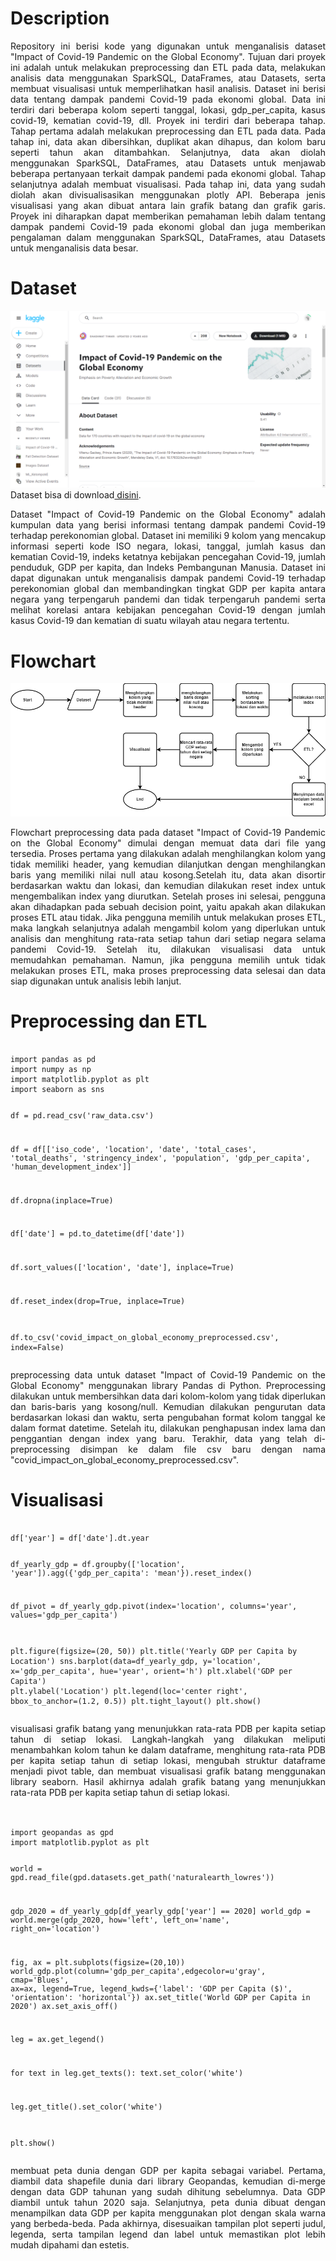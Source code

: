# Description
<div align="justify">
Repository ini berisi kode yang digunakan untuk menganalisis dataset "Impact of Covid-19 Pandemic on the Global Economy". Tujuan dari proyek ini adalah untuk melakukan preprocessing dan ETL pada data, melakukan analisis data menggunakan SparkSQL, DataFrames, atau Datasets, serta membuat visualisasi untuk memperlihatkan hasil analisis. Dataset ini berisi data tentang dampak pandemi Covid-19 pada ekonomi global. Data ini terdiri dari beberapa kolom seperti tanggal, lokasi, gdp_per_capita, kasus covid-19, kematian covid-19, dll. Proyek ini terdiri dari beberapa tahap. Tahap pertama adalah melakukan preprocessing dan ETL pada data. Pada tahap ini, data akan dibersihkan, duplikat akan dihapus, dan kolom baru seperti tahun akan ditambahkan. Selanjutnya, data akan diolah menggunakan SparkSQL, DataFrames, atau Datasets untuk menjawab beberapa pertanyaan terkait dampak pandemi pada ekonomi global. Tahap selanjutnya adalah membuat visualisasi. Pada tahap ini, data yang sudah diolah akan divisualisasikan menggunakan plotly API. Beberapa jenis visualisasi yang akan dibuat antara lain grafik batang dan grafik garis. Proyek ini diharapkan dapat memberikan pemahaman lebih dalam tentang dampak pandemi Covid-19 pada ekonomi global dan juga memberikan pengalaman dalam menggunakan SparkSQL, DataFrames, atau Datasets untuk menganalisis data besar.
</div>

# Dataset
![Dataset](dataset.png)
Dataset bisa di download<a href="https://www.kaggle.com/datasets/shashwatwork/impact-of-covid19-pandemic-on-the-global-economy"> disini</a>.
<div align="justify">
Dataset "Impact of Covid-19 Pandemic on the Global Economy" adalah kumpulan data yang berisi informasi tentang dampak pandemi Covid-19 terhadap perekonomian global. Dataset ini memiliki 9 kolom yang mencakup informasi seperti kode ISO negara, lokasi, tanggal, jumlah kasus dan kematian Covid-19, indeks ketatnya kebijakan pencegahan Covid-19, jumlah penduduk, GDP per kapita, dan Indeks Pembangunan Manusia. Dataset ini dapat digunakan untuk menganalisis dampak pandemi Covid-19 terhadap perekonomian global dan membandingkan tingkat GDP per kapita antara negara yang terpengaruh pandemi dan tidak terpengaruh pandemi serta melihat korelasi antara kebijakan pencegahan Covid-19 dengan jumlah kasus Covid-19 dan kematian di suatu wilayah atau negara tertentu.
</div>

# Flowchart
![Dataset](flowchart.png)
<div align="justify">
Flowchart preprocessing data pada dataset "Impact of Covid-19 Pandemic on the Global Economy" dimulai dengan memuat data dari file yang tersedia. Proses pertama yang dilakukan adalah menghilangkan kolom yang tidak memiliki header, yang kemudian dilanjutkan dengan menghilangkan baris yang memiliki nilai null atau kosong.Setelah itu, data akan disortir berdasarkan waktu dan lokasi, dan kemudian dilakukan reset index untuk mengembalikan index yang diurutkan. Setelah proses ini selesai, pengguna akan dihadapkan pada sebuah decision point, yaitu apakah akan dilakukan proses ETL atau tidak. Jika pengguna memilih untuk melakukan proses ETL, maka langkah selanjutnya adalah mengambil kolom yang diperlukan untuk analisis dan menghitung rata-rata setiap tahun dari setiap negara selama pandemi Covid-19. Setelah itu, dilakukan visualisasi data untuk memudahkan pemahaman. Namun, jika pengguna memilih untuk tidak melakukan proses ETL, maka proses preprocessing data selesai dan data siap digunakan untuk analisis lebih lanjut.
</div>

# Preprocessing dan ETL
<div>
  <pre>
    <code>
import pandas as pd
import numpy as np
import matplotlib.pyplot as plt
import seaborn as sns

df = pd.read_csv('raw_data.csv')

df = df[['iso_code', 'location', 'date', 'total_cases', 'total_deaths', 'stringency_index', 'population', 'gdp_per_capita', 'human_development_index']]

df.dropna(inplace=True)

df['date'] = pd.to_datetime(df['date'])

df.sort_values(['location', 'date'], inplace=True)

df.reset_index(drop=True, inplace=True)

df.to_csv('covid_impact_on_global_economy_preprocessed.csv', index=False)
    </code>
  </pre>
  <p align="justify">
    preprocessing data untuk dataset "Impact of Covid-19 Pandemic on the Global Economy" menggunakan library Pandas di Python. Preprocessing dilakukan untuk membersihkan data dari kolom-kolom yang tidak diperlukan dan baris-baris yang kosong/null. Kemudian dilakukan pengurutan data berdasarkan lokasi dan waktu, serta pengubahan format kolom tanggal ke dalam format datetime. Setelah itu, dilakukan penghapusan index lama dan penggantian dengan index yang baru. Terakhir, data yang telah di-preprocessing disimpan ke dalam file csv baru dengan nama "covid_impact_on_global_economy_preprocessed.csv".
</p>
</div>

# Visualisasi
<div>
  <pre>
    <code>
df['year'] = df['date'].dt.year

df_yearly_gdp = df.groupby(['location', 'year']).agg({'gdp_per_capita': 'mean'}).reset_index()

df_pivot = df_yearly_gdp.pivot(index='location', columns='year', values='gdp_per_capita')

plt.figure(figsize=(20, 50))
plt.title('Yearly GDP per Capita by Location')
sns.barplot(data=df_yearly_gdp, y='location', x='gdp_per_capita', hue='year', orient='h')
plt.xlabel('GDP per Capita')
plt.ylabel('Location')
plt.legend(loc='center right', bbox_to_anchor=(1.2, 0.5))
plt.tight_layout()
plt.show()
    </code>
  </pre>
  <p align="justify">
visualisasi grafik batang yang menunjukkan rata-rata PDB per kapita setiap tahun di setiap lokasi. Langkah-langkah yang dilakukan meliputi menambahkan kolom tahun ke dalam dataframe, menghitung rata-rata PDB per kapita setiap tahun di setiap lokasi, mengubah struktur dataframe menjadi pivot table, dan membuat visualisasi grafik batang menggunakan library seaborn. Hasil akhirnya adalah grafik batang yang menunjukkan rata-rata PDB per kapita setiap tahun di setiap lokasi.<br><br>
</div>

<div>
  <pre>
    <code>
import geopandas as gpd
import matplotlib.pyplot as plt

world = gpd.read_file(gpd.datasets.get_path('naturalearth_lowres'))

gdp_2020 = df_yearly_gdp[df_yearly_gdp['year'] == 2020]
world_gdp = world.merge(gdp_2020, how='left', left_on='name', right_on='location')

fig, ax = plt.subplots(figsize=(20,10))
world_gdp.plot(column='gdp_per_capita',edgecolor=u'gray', cmap='Blues', ax=ax, legend=True, legend_kwds={'label': 'GDP per Capita ($)', 'orientation': 'horizontal'})
ax.set_title('World GDP per Capita in 2020')
ax.set_axis_off()

leg = ax.get_legend()

for text in leg.get_texts():
    text.set_color('white')

leg.get_title().set_color('white')

plt.show()
    </code>
  </pre>
  <p align="justify">
membuat peta dunia dengan GDP per kapita sebagai variabel. Pertama, diambil data shapefile dunia dari library Geopandas, kemudian di-merge dengan data GDP tahunan yang sudah dihitung sebelumnya. Data GDP diambil untuk tahun 2020 saja. Selanjutnya, peta dunia dibuat dengan menampilkan data GDP per kapita menggunakan plot dengan skala warna yang berbeda-beda. Pada akhirnya, disesuaikan tampilan plot seperti judul, legenda, serta tampilan legend dan label untuk memastikan plot lebih mudah dipahami dan estetis.
</p>
</div>
